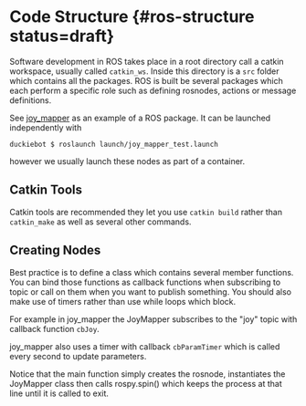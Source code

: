 # Code Structure {#ros-structure status=draft}

Software development in ROS takes place in a root directory call a catkin workspace, usually called `catkin_ws`. Inside this directory is a `src` folder which contains all the packages. ROS is built be several packages which each perform a specific role such as defining rosnodes, actions or message definitions. 

See [joy_mapper](https://github.com/duckietown/Software/tree/master18/catkin_ws/src/05-teleop/joy_mapper) as an example of a ROS package. It can be launched independently with

	duckiebot $ roslaunch launch/joy_mapper_test.launch

however we usually launch these nodes as part of a container.

## Catkin Tools

Catkin tools are recommended they let you use `catkin build` rather than `catkin_make` as well as several other commands.

## Creating Nodes

Best practice is to define a class which contains several member functions. You can bind those functions as callback functions when subscribing to topic or call on them when you want to publish something. You should also make use of timers rather than use while loops which block.

For example in joy_mapper the JoyMapper subscribes to the "joy" topic with callback function `cbJoy`.

joy_mapper also uses a timer with callback `cbParamTimer` which is called every second to update parameters.

Notice that the main function simply creates the rosnode, instantiates the JoyMapper class then calls rospy.spin() which keeps the process at that line until it is called to exit.